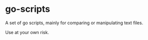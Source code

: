 # go-scripts

A set of go scripts, mainly for comparing or manipulating text files.

Use at your own risk.

